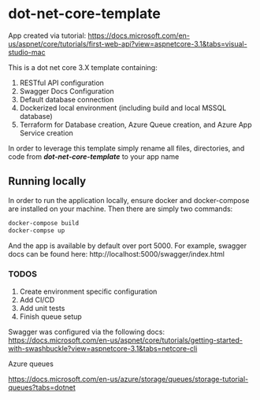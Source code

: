 # dot-net-core-template

App created via tutorial: https://docs.microsoft.com/en-us/aspnet/core/tutorials/first-web-api?view=aspnetcore-3.1&tabs=visual-studio-mac

This is a dot net core 3.X template containing:

1. RESTful API configuration
2. Swagger Docs Configuration
3. Default database connection
4. Dockerized local environment (including build and local MSSQL database)
5. Terraform for Database creation, Azure Queue creation, and Azure App Service creation

In order to leverage this template simply rename all files, directories, and code from ***dot-net-core-template*** to your app name

## Running locally

In order to run the application locally, ensure docker and docker-compose are installed on your machine. Then there are simply two commands:

```bash
docker-compose build
docker-compse up
```

And the app is available by default over port 5000. For example, swagger docs can be found here: http://localhost:5000/swagger/index.html

### TODOS

1. Create environment specific configuration
2. Add CI/CD
3. Add unit tests
4. Finish queue setup

Swagger was configured via the following docs:
https://docs.microsoft.com/en-us/aspnet/core/tutorials/getting-started-with-swashbuckle?view=aspnetcore-3.1&tabs=netcore-cli

Azure queues

https://docs.microsoft.com/en-us/azure/storage/queues/storage-tutorial-queues?tabs=dotnet